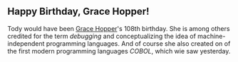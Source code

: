 ## Happy Birthday, Grace Hopper!
Tody would have been [Grace Hopper](http://en.wikipedia.org/wiki/Grace_Hopper)'s 108th birthday. She is among others credited for the term *debugging* and conceptualizing the idea of machine-independent programming languages. And of course she also created on of the first modern programming languages *COBOL*, which wie saw yesterday.